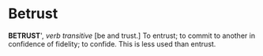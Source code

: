# Betrust

**BETRUST**', _verb transitive_ \[be and trust.\] To entrust; to commit to another in confidence of fidelity; to confide. This is less used than entrust.